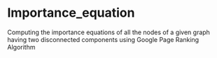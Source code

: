 # Importance_equation
Computing the importance equations of all the nodes of a given graph having two disconnected components using Google Page Ranking Algorithm
